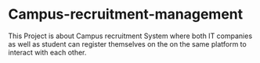 # Campus-recruitment-management
This Project is about Campus recruitment System where both IT companies as well as student can register themselves on the on the same platform to interact with each other.
